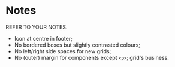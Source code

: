 # Notes
REFER TO YOUR NOTES.

*   Icon at centre in footer;
*   No bordered boxes but slightly contrasted colours;
*   No left/right side spaces for new grids;
*   No (outer) margin for components except `<p>`; grid's business.
